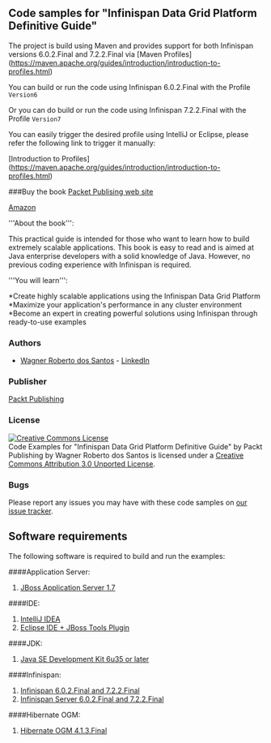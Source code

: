 ## Code samples for "Infinispan Data Grid Platform Definitive Guide"
The project is build using Maven and provides support for both Infinispan versions 6.0.2.Final and 7.2.2.Final via [Maven Profiles] (https://maven.apache.org/guides/introduction/introduction-to-profiles.html)

You can build or run the code using Infinispan 6.0.2.Final with the Profile <code>Version6</code> 

Or you can do build or run the code using Infinispan 7.2.2.Final with the Profile <code>Version7</code>

You can easily trigger the desired profile using IntelliJ or Eclipse, please refer the following link to trigger it manually:

[Introduction to Profiles] (https://maven.apache.org/guides/introduction/introduction-to-profiles.html)


###Buy the book 
[Packet Publising web site](https://www.packtpub.com/big-data-and-business-intelligence/infinispan-data-grid-platform-definitive-guide)

[Amazon](http://www.amazon.com/Infinispan-Data-Platform-Definitive-Guide/dp/1782169970)

'''About the book''':

This practical guide is intended for those who want to learn how to build extremely scalable applications. This book is easy to read and is aimed at Java enterprise developers with a solid knowledge of Java. However, no previous coding experience with Infinispan is required.

'''You will learn''':

*Create highly scalable applications using the Infinispan Data Grid Platform
*Maximize your application's performance in any cluster environment
*Become an expert in creating powerful solutions using Infinispan through ready-to-use examples


### Authors
* [Wagner Roberto dos Santos](https://github.com/wagnerrobsan) - [LinkedIn](https://ie.linkedin.com/in/wrsantos)

### Publisher
[Packt Publishing](http://www.packtpub.com/)

### License
<a rel="license" href="http://creativecommons.org/licenses/by/3.0/"><img alt="Creative Commons License" style="border-width:0" src="http://i.creativecommons.org/l/by/3.0/88x31.png" /></a><br /><span xmlns:dct="http://purl.org/dc/terms/" href="http://purl.org/dc/dcmitype/Text" property="dct:title" rel="dct:type">Code Examples for &#34;Infinispan Data Grid Platform Definitive Guide&#34; by Packt Publishing</span> by <span xmlns:cc="http://creativecommons.org/ns#" property="cc:attributionName">Wagner Roberto dos Santos</span> is licensed under a <a rel="license" href="http://creativecommons.org/licenses/by/3.0/">Creative Commons Attribution 3.0 Unported License</a>.

### Bugs
Please report any issues you may have with these code samples on [our issue tracker](https://github.com/wagnerrobsan/infinispan-guide/issues).

## Software requirements
The following software is required to build and run the examples:

####Application Server:
1. [JBoss Application Server 1.7](http://jbossas.jboss.org/downloads/)

####IDE: 
1. [IntelliJ IDEA](http://www.jetbrains.com/idea/download/) 
2. [Eclipse IDE + JBoss Tools Plugin](https://eclipse.org/downloads/)

####JDK: 
1. [Java SE Development Kit 6u35 or later](https://java.com/en/download/)

####Infinispan:
1. [Infinispan 6.0.2.Final and 7.2.2.Final](http://infinispan.org/download/)
2. [Infinispan Server 6.0.2.Final and 7.2.2.Final](http://infinispan.org/download/)

####Hibernate OGM:
1. [Hibernate OGM 4.1.3.Final](http://hibernate.org/ogm/)


